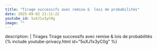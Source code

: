 ```yaml
---
title: "Tirage successifs avec remise &  lois de probabilités"
date: 2025-09-02 21:11:22 
youtube_id: 5uXJ1x3yC0g
image: ""
---
```

description: |
  Tirages
  Tirage successifs avec remise &  lois de probabilités
{% include youtube-privacy.html id="5uXJ1x3yC0g" %}
